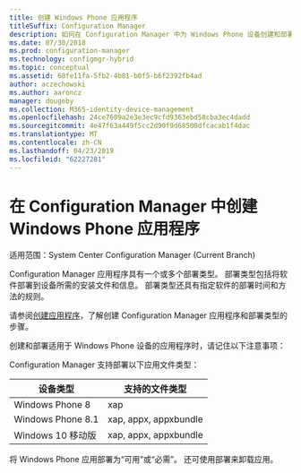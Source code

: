 ```yaml
---
title: 创建 Windows Phone 应用程序
titleSuffix: Configuration Manager
description: 如何在 Configuration Manager 中为 Windows Phone 设备创建和部署应用程序。
ms.date: 07/30/2018
ms.prod: configuration-manager
ms.technology: configmgr-hybrid
ms.topic: conceptual
ms.assetid: 68fe11fa-5fb2-4b81-b0f5-b6f2392fb4ad
author: aczechowski
ms.author: aaroncz
manager: dougeby
ms.collection: M365-identity-device-management
ms.openlocfilehash: 24ce7609a2e3e3ec9cfd9363ebd58cba3ec4dadd
ms.sourcegitcommit: 4e47f63a449f5cc2d90f9d68500dfcacab1f4dac
ms.translationtype: MT
ms.contentlocale: zh-CN
ms.lasthandoff: 04/23/2019
ms.locfileid: "62227281"
---
```

# <a name="create-windows-phone-applications-in-configuration-manager"></a>在 Configuration Manager 中创建 Windows Phone 应用程序

适用范围：System Center Configuration Manager (Current Branch)

Configuration Manager 应用程序具有一个或多个部署类型。 部署类型包括将软件部署到设备所需的安装文件和信息。 部署类型还具有指定软件的部署时间和方法的规则。  

请参阅[创建应用程序](/sccm/apps/deploy-use/create-applications#bkmk_create)，了解创建 Configuration Manager 应用程序和部署类型的步骤。 

创建和部署适用于 Windows Phone 设备的应用程序时，请记住以下注意事项：  


Configuration Manager 支持部署以下应用文件类型：  

|设备类型|支持的文件类型|  
|-----------------|---------------------|  
|Windows Phone 8|xap|  
|Windows Phone 8.1|xap, appx, appxbundle|
|Windows 10 移动版|xap, appx, appxbundle|

将 Windows Phone 应用部署为“可用”或“必需”。 还可使用部署来卸载应用。  
